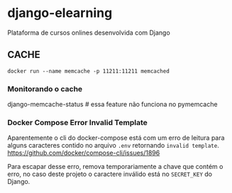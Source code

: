 # django-elearning
Plataforma de cursos onlines desenvolvida com Django


## CACHE
`docker run --name memcache -p 11211:11211 memcached`

### Monitorando o cache
django-memcache-status # essa feature não funciona no pymemcache


### Docker Compose Error Invalid Template
Aparentemente o cli do docker-compose está com um erro de leitura para alguns caracteres contido no arquivo `.env` retornando `invalid template`.
https://github.com/docker/compose-cli/issues/1896

Para escapar desse erro, remova temporariamente a chave que contém o erro, no caso deste projeto o caractere inválido está no `SECRET_KEY` do Django.
